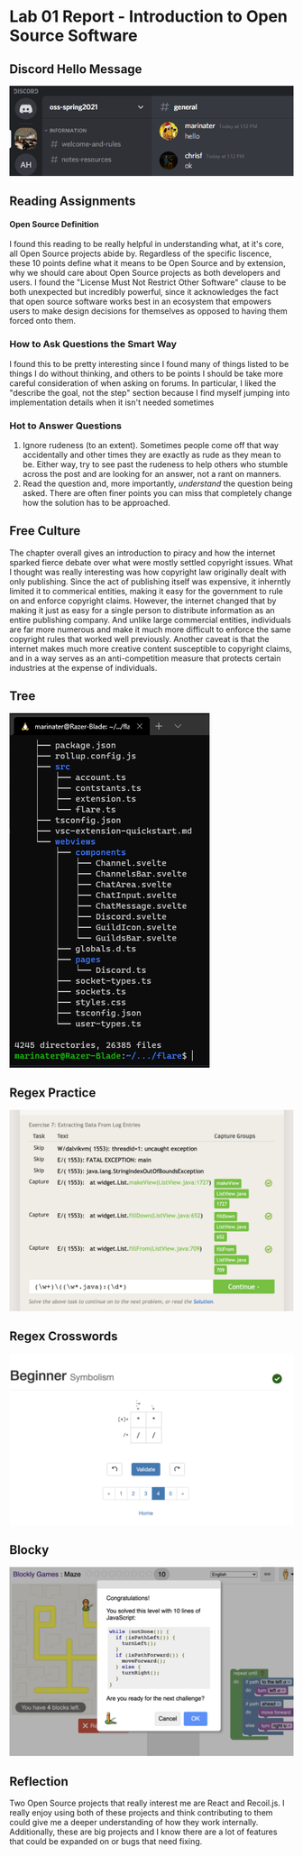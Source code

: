 # Lab 01 Report - Introduction to Open Source Software

## Discord Hello Message

![Hello](discord-hello.png)

## Reading Assignments
#### Open Source Definition
I found this reading to be really helpful in understanding what, at it's core, all Open Source projects abide by. Regardless of the specific liscence, these 10 points define what it means to be Open Source and by extension, why we should care about Open Source projects as both developers and users. I found the "License Must Not Restrict Other Software" clause to be both unexpected but incredibly powerful, since it acknowledges the fact that open source software works best in an ecosystem that empowers users to make design decisions for themselves as opposed to having them forced onto them.
### How to Ask Questions the Smart Way
I found this to be pretty interesting since I found many of things listed to be things I do without thinking, and others to be points I should be take more careful consideration of when asking on forums. In particular, I liked the "describe the goal, not the step" section because I find myself jumping into implementation details when it isn't needed sometimes
### Hot to Answer Questions
1. Ignore rudeness (to an extent). Sometimes people come off that way accidentally and other times they are exactly as rude as they mean to be. Either way, try to see past the rudeness to help others who stumble across the post and are looking for an answer, not a rant on manners.
2. Read the question and, more importantly, *understand* the question being asked. There are often finer points you can miss that completely change how the solution has to be approached.
## Free Culture
The chapter overall gives an introduction to piracy and how the internet sparked fierce debate over what were mostly settled copyright issues. What I thought was really interesting was how copyright law originally dealt with only publishing. Since the act of publishing itself was expensive, it inherntly limited it to commerical entities, making it easy for the government to rule on and enforce copyright claims. However, the internet changed that by making it just as easy for a single person to distribute information as an entire publishing company. And unlike large commercial entities, individuals are far more numerous and make it much more difficult to enforce the same copyright rules that worked well previously. Another caveat is that the internet makes much more creative content susceptible to copyright claims, and in a way serves as an anti-competition measure that protects certain industries at the expense of individuals.

## Tree

![Tree](tree.png)

## Regex Practice
![Regex Practice](regex-practice.png)

## Regex Crosswords
![Regex Crosswords](regex-crossword.png)

## Blocky
![Blocky](blocky.png)

## Reflection
Two Open Source projects that really interest me are React and Recoil.js. I really enjoy using both of these projects and think contributing to them could give me a deeper understanding of how they work internally. Additionally, these are big projects and I know there are a lot of features that could be expanded on or bugs that need fixing.
